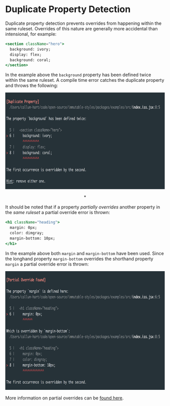 # Duplicate Property Detection

Duplicate property detection prevents overrides from happening within the same ruleset. Overrides of this nature are generally more accidental than intensional, for example:

```jsx
<section className="hero">
  background: ivory;
  display: flex;
  background: coral;
</section>
```

In the example above the `background` property has been defined twice within the same ruleset. A compile time error catches the duplicate property and throws the following:

<p align="center">
  <img src="../../docs/_images/DuplicateCSSPropertyTwo.png"
    width="780px"
    height="306px"
    alt="Duplicate CSS Property compile time error"
    title="Duplicate CSS Property compile time error"
  />
</p>

<center>*</center>

It should be noted that if a property *partially overrides* another property in the *same ruleset* a partial override error is thrown:

```jsx
<h1 className="heading">
  margin: 0px;
  color: dimgray;
  margin-bottom: 10px;
</h1>
```

In the example above both `margin` and `margin-bottom` have been used. Since the longhand property `margin-bottom` overrides the shorthand property `margin` a partial override error is thrown:

<p align="center">
  <img src="../../docs/_images/PartialOverrideFoundTwo.png"
    width="780px"
    height="376px"
    alt="Partial Override Found compile time error"
    title="Partial Override Found compile time error"
  />
</p>

More information on partial overrides can be [found here]().